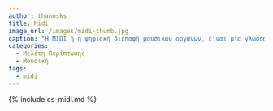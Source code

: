 ```yaml
---
author: thanosks
title: Midi
image_url: /images/midi-thumb.jpg
caption: "Η MIDI ή η ψηφιακή διεπαφή μουσικών οργάνων, είναι μια γλώσσα που χρησιμοποιείται στον κόσμο της μουσικής για την επικοινωνία μεταξύ ηλεκτρονικών συσκευών όπως synthesizer, υπολογιστές και σταθμούς εργασίας ψηφιακού ήχου."
categories:
  - Μελέτη Περίπτωσης
  - Μουσική
tags:
  - midi
---
```


{% include cs-midi.md %}
